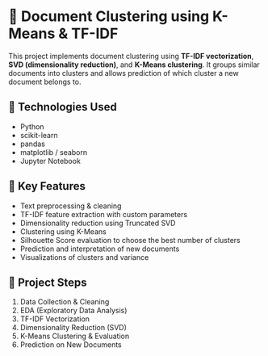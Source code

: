 # 📄 Document Clustering using K-Means & TF-IDF

This project implements document clustering using **TF-IDF vectorization**, **SVD (dimensionality reduction)**, and **K-Means clustering**. It groups similar documents into clusters and allows prediction of which cluster a new document belongs to.

## 🔧 Technologies Used
- Python
- scikit-learn
- pandas
- matplotlib / seaborn
- Jupyter Notebook

## 📌 Key Features
- Text preprocessing & cleaning
- TF-IDF feature extraction with custom parameters
- Dimensionality reduction using Truncated SVD
- Clustering using K-Means
- Silhouette Score evaluation to choose the best number of clusters
- Prediction and interpretation of new documents
- Visualizations of clusters and variance

## 📂 Project Steps
1. Data Collection & Cleaning
2. EDA (Exploratory Data Analysis)
3. TF-IDF Vectorization
4. Dimensionality Reduction (SVD)
5. K-Means Clustering & Evaluation
6. Prediction on New Documents

